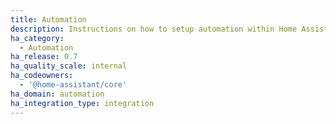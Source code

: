```yaml
---
title: Automation
description: Instructions on how to setup automation within Home Assistant.
ha_category:
  - Automation
ha_release: 0.7
ha_quality_scale: internal
ha_codeowners:
  - '@home-assistant/core'
ha_domain: automation
ha_integration_type: integration
---
```


<script>document.location.href = '/docs/automation/';</script>
